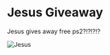# Jesus Giveaway

Jesus gives away free ps2?!?!?!?

![Jesus](https://github.com/Mishimam/jesus-giveaway/assets/111745275/add5bbca-bf94-4438-9a0b-8a0ed7b771ed)
